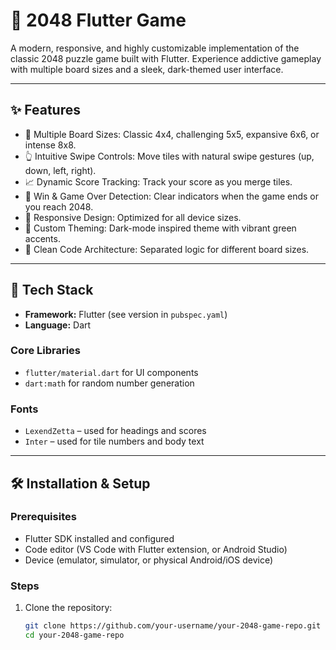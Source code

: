 # 🎲 2048 Flutter Game

A modern, responsive, and highly customizable implementation of the classic 2048 puzzle game built with Flutter. Experience addictive gameplay with multiple board sizes and a sleek, dark-themed user interface.

---

## ✨ Features

- 🧩 Multiple Board Sizes: Classic 4x4, challenging 5x5, expansive 6x6, or intense 8x8.
- 👆 Intuitive Swipe Controls: Move tiles with natural swipe gestures (up, down, left, right).
- 📈 Dynamic Score Tracking: Track your score as you merge tiles.
- 🎯 Win & Game Over Detection: Clear indicators when the game ends or you reach 2048.
- 📱 Responsive Design: Optimized for all device sizes.
- 🎨 Custom Theming: Dark-mode inspired theme with vibrant green accents.
- 🧼 Clean Code Architecture: Separated logic for different board sizes.

---

## 🚀 Tech Stack

- **Framework:** Flutter (see version in `pubspec.yaml`)
- **Language:** Dart

### Core Libraries

- `flutter/material.dart` for UI components
- `dart:math` for random number generation

### Fonts

- `LexendZetta` – used for headings and scores
- `Inter` – used for tile numbers and body text

---

## 🛠️ Installation & Setup

### Prerequisites

- Flutter SDK installed and configured
- Code editor (VS Code with Flutter extension, or Android Studio)
- Device (emulator, simulator, or physical Android/iOS device)

### Steps

1. Clone the repository:
   ```bash
   git clone https://github.com/your-username/your-2048-game-repo.git
   cd your-2048-game-repo
